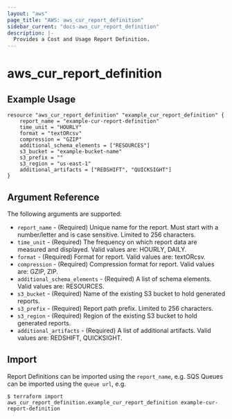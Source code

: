```yaml
---
layout: "aws"
page_title: "AWS: aws_cur_report_definition"
sidebar_current: "docs-aws_cur_report_definition"
description: |-
  Provides a Cost and Usage Report Definition.
---
```


# aws_cur_report_definition

## Example Usage

```hcl
resource "aws_cur_report_definition" "example_cur_report_definition" {
    report_name = "example-cur-report-definition"
    time_unit = "HOURLY"
    format = "textORcsv"
    compression = "GZIP"
    additional_schema_elements = ["RESOURCES"]
    s3_bucket = "example-bucket-name"
    s3_prefix = ""
    s3_region = "us-east-1"
    additional_artifacts = ["REDSHIFT", "QUICKSIGHT"]
}
```

## Argument Reference

The following arguments are supported:

* `report_name` - (Required) Unique name for the report. Must start with a number/letter and is case sensitive. Limited to 256 characters.
* `time_unit` - (Required) The frequency on which report data are measured and displayed.  Valid values are: HOURLY, DAILY.
* `format` - (Required) Format for report. Valid values are: textORcsv.
* `compression` - (Required) Compression format for report. Valid values are: GZIP, ZIP.
* `additional_schema_elements` - (Required) A list of schema elements. Valid values are: RESOURCES.
* `s3_bucket` - (Required) Name of the existing S3 bucket to hold generated reports.
* `s3_prefix` - (Required) Report path prefix. Limited to 256 characters.
* `s3_region` - (Required) Region of the existing S3 bucket to hold generated reports.
* `additional_artifacts` - (Required)  A list of additional artifacts. Valid values are: REDSHIFT, QUICKSIGHT.

## Import

Report Definitions can be imported using the `report_name`, e.g.
SQS Queues can be imported using the `queue url`, e.g.

```
$ terraform import aws_cur_report_definition.example_cur_report_definition example-cur-report-definition
```
